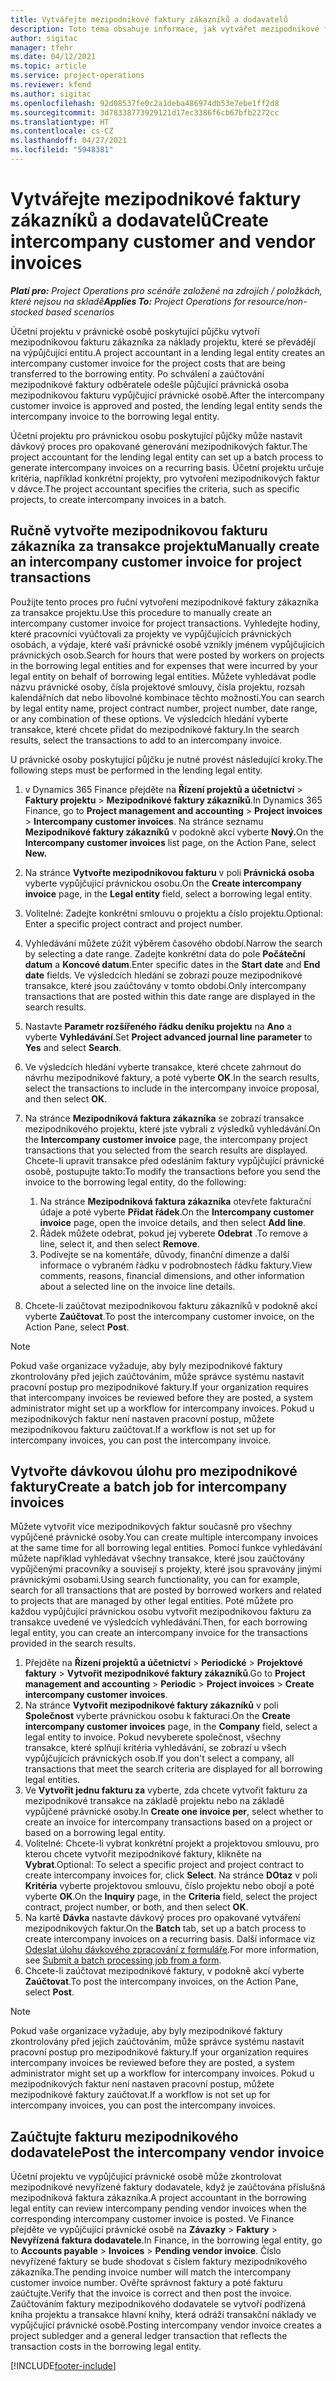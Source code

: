 ```yaml
---
title: Vytvářejte mezipodnikové faktury zákazníků a dodavatelů
description: Toto téma obsahuje informace, jak vytvářet mezipodnikové faktury zákazníků a dodavatel.
author: sigitac
manager: tfehr
ms.date: 04/12/2021
ms.topic: article
ms.service: project-operations
ms.reviewer: kfend
ms.author: sigitac
ms.openlocfilehash: 92d08537fe0c2a1deba486974db53e7ebe1ff2d8
ms.sourcegitcommit: 3d78338773929121d17ec3386f6cb67bfb2272cc
ms.translationtype: HT
ms.contentlocale: cs-CZ
ms.lasthandoff: 04/27/2021
ms.locfileid: "5948381"
---
```

# <a name="create-intercompany-customer-and-vendor-invoices"></a><span data-ttu-id="6c3fe-103">Vytvářejte mezipodnikové faktury zákazníků a dodavatelů</span><span class="sxs-lookup"><span data-stu-id="6c3fe-103">Create intercompany customer and vendor invoices</span></span>

<span data-ttu-id="6c3fe-104">_**Platí pro:** Project Operations pro scénáře založené na zdrojích / položkách, které nejsou na skladě_</span><span class="sxs-lookup"><span data-stu-id="6c3fe-104">_**Applies To:** Project Operations for resource/non-stocked based scenarios_</span></span>

<span data-ttu-id="6c3fe-105">Účetní projektu v právnické osobě poskytující půjčku vytvoří mezipodnikovou fakturu zákazníka za náklady projektu, které se převádějí na výpůjčující entitu.</span><span class="sxs-lookup"><span data-stu-id="6c3fe-105">A project accountant in a lending legal entity creates an intercompany customer invoice for the project costs that are being transferred to the borrowing entity.</span></span> <span data-ttu-id="6c3fe-106">Po schválení a zaúčtování mezipodnikové faktury odběratele odešle půjčující právnická osoba mezipodnikovou fakturu vypůjčující právnické osobě.</span><span class="sxs-lookup"><span data-stu-id="6c3fe-106">After the intercompany customer invoice is approved and posted, the lending legal entity sends the intercompany invoice to the borrowing legal entity.</span></span>

<span data-ttu-id="6c3fe-107">Účetní projektu pro právnickou osobu poskytující půjčky může nastavit dávkový proces pro opakované generování mezipodnikových faktur.</span><span class="sxs-lookup"><span data-stu-id="6c3fe-107">The project accountant for the lending legal entity can set up a batch process to generate intercompany invoices on a recurring basis.</span></span> <span data-ttu-id="6c3fe-108">Účetní projektu určuje kritéria, například konkrétní projekty, pro vytvoření mezipodnikových faktur v dávce.</span><span class="sxs-lookup"><span data-stu-id="6c3fe-108">The project accountant specifies the criteria, such as specific projects, to create intercompany invoices in a batch.</span></span>

## <a name="manually-create-an-intercompany-customer-invoice-for-project-transactions"></a><span data-ttu-id="6c3fe-109">Ručně vytvořte mezipodnikovou fakturu zákazníka za transakce projektu</span><span class="sxs-lookup"><span data-stu-id="6c3fe-109">Manually create an intercompany customer invoice for project transactions</span></span> 

<span data-ttu-id="6c3fe-110">Použijte tento proces pro řuční vytvoření mezipodnikové faktury zákazníka za transakce projektu.</span><span class="sxs-lookup"><span data-stu-id="6c3fe-110">Use this procedure to manually create an intercompany customer invoice for project transactions.</span></span> <span data-ttu-id="6c3fe-111">Vyhledejte hodiny, které pracovníci vyúčtovali za projekty ve vypůjčujících právnických osobách, a výdaje, které vaší právnické osobě vznikly jménem vypůjčujících právnických osob.</span><span class="sxs-lookup"><span data-stu-id="6c3fe-111">Search for hours that were posted by workers on projects in the borrowing legal entities and for expenses that were incurred by your legal entity on behalf of borrowing legal entities.</span></span> <span data-ttu-id="6c3fe-112">Můžete vyhledávat podle názvu právnické osoby, čísla projektové smlouvy, čísla projektu, rozsah kalendářních dat nebo libovolné kombinace těchto možností.</span><span class="sxs-lookup"><span data-stu-id="6c3fe-112">You can search by legal entity name, project contract number, project number, date range, or any combination of these options.</span></span> <span data-ttu-id="6c3fe-113">Ve výsledcích hledání vyberte transakce, které chcete přidat do mezipodnikové faktury.</span><span class="sxs-lookup"><span data-stu-id="6c3fe-113">In the search results, select the transactions to add to an intercompany invoice.</span></span> 

<span data-ttu-id="6c3fe-114">U právnické osoby poskytující půjčku je nutné provést následující kroky.</span><span class="sxs-lookup"><span data-stu-id="6c3fe-114">The following steps must be performed in the lending legal entity.</span></span> 

1. <span data-ttu-id="6c3fe-115">v Dynamics 365 Finance přejděte na **Řízení projektů a účetnictví** > **Faktury projektu** > **Mezipodnikové faktury zákazníků**.</span><span class="sxs-lookup"><span data-stu-id="6c3fe-115">In Dynamics 365 Finance, go to **Project management and accounting** > **Project invoices** > **Intercompany customer invoices**.</span></span> <span data-ttu-id="6c3fe-116">Na stránce seznamu **Mezipodnikové faktury zákazníků** v podokně akcí vyberte **Nový.**</span><span class="sxs-lookup"><span data-stu-id="6c3fe-116">On the **Intercompany customer invoices**  list page, on the Action Pane, select **New.**</span></span>
2. <span data-ttu-id="6c3fe-117">Na stránce **Vytvořte mezipodnikovou fakturu** v poli **Právnická osoba** vyberte vypůjčující právnickou osobu.</span><span class="sxs-lookup"><span data-stu-id="6c3fe-117">On the **Create intercompany invoice** page, in the **Legal entity** field, select a borrowing legal entity.</span></span>
3. <span data-ttu-id="6c3fe-118">Volitelné: Zadejte konkrétní smlouvu o projektu a číslo projektu.</span><span class="sxs-lookup"><span data-stu-id="6c3fe-118">Optional: Enter a specific project contract and project number.</span></span>
4. <span data-ttu-id="6c3fe-119">Vyhledávání můžete zúžit výběrem časového období.</span><span class="sxs-lookup"><span data-stu-id="6c3fe-119">Narrow the search by selecting a date range.</span></span> <span data-ttu-id="6c3fe-120">Zadejte konkrétní data do pole **Počáteční datum** a **Koncové datum**.</span><span class="sxs-lookup"><span data-stu-id="6c3fe-120">Enter specific dates in the **Start date** and **End date** fields.</span></span> <span data-ttu-id="6c3fe-121">Ve výsledcích hledání se zobrazí pouze mezipodnikové transakce, které jsou zaúčtovány v tomto období.</span><span class="sxs-lookup"><span data-stu-id="6c3fe-121">Only intercompany transactions that are posted within this date range are displayed in the search results.</span></span>
5. <span data-ttu-id="6c3fe-122">Nastavte **Parametr rozšířeného řádku deníku projektu** na **Ano** a vyberte **Vyhledávání**.</span><span class="sxs-lookup"><span data-stu-id="6c3fe-122">Set **Project advanced journal line parameter** to **Yes** and select **Search**.</span></span>
6. <span data-ttu-id="6c3fe-123">Ve výsledcích hledání vyberte transakce, které chcete zahrnout do návrhu mezipodnikové faktury, a poté vyberte **OK**.</span><span class="sxs-lookup"><span data-stu-id="6c3fe-123">In the search results, select the transactions to include in the intercompany invoice proposal, and then select **OK**.</span></span>
7. <span data-ttu-id="6c3fe-124">Na stránce **Mezipodniková faktura zákazníka** se zobrazí transakce mezipodnikového projektu, které jste vybrali z výsledků vyhledávání.</span><span class="sxs-lookup"><span data-stu-id="6c3fe-124">On the **Intercompany customer invoice** page, the intercompany project transactions that you selected from the search results are displayed.</span></span> <span data-ttu-id="6c3fe-125">Chcete-li upravit transakce před odesláním faktury vypůjčující právnické osobě, postupujte takto:</span><span class="sxs-lookup"><span data-stu-id="6c3fe-125">To modify the transactions before you send the invoice to the borrowing legal entity, do the following:</span></span>
  
    1. <span data-ttu-id="6c3fe-126">Na stránce **Mezipodniková faktura zákazníka** otevřete fakturační údaje a poté vyberte **Přidat řádek**.</span><span class="sxs-lookup"><span data-stu-id="6c3fe-126">On the **Intercompany customer invoice** page, open the invoice details, and then select **Add line**.</span></span>
    2. <span data-ttu-id="6c3fe-127">Řádek můžete odebrat, pokud jej vyberete **Odebrat** .</span><span class="sxs-lookup"><span data-stu-id="6c3fe-127">To remove a line, select it, and then select **Remove**.</span></span>
    3. <span data-ttu-id="6c3fe-128">Podívejte se na komentáře, důvody, finanční dimenze a další informace o vybraném řádku v podrobnostech řádku faktury.</span><span class="sxs-lookup"><span data-stu-id="6c3fe-128">View comments, reasons, financial dimensions, and other information about a selected line on the invoice line details.</span></span>
    
8. <span data-ttu-id="6c3fe-129">Chcete-li zaúčtovat mezipodnikovou fakturu zákazníků v podokně akcí vyberte **Zaúčtovat**.</span><span class="sxs-lookup"><span data-stu-id="6c3fe-129">To post the intercompany customer invoice, on the Action Pane, select **Post**.</span></span>

> [!NOTE]
> <span data-ttu-id="6c3fe-130">Pokud vaše organizace vyžaduje, aby byly mezipodnikové faktury zkontrolovány před jejich zaúčtováním, může správce systému nastavit pracovní postup pro mezipodnikové faktury.</span><span class="sxs-lookup"><span data-stu-id="6c3fe-130">If your organization requires that intercompany invoices be reviewed before they are posted, a system administrator might set up a workflow for intercompany invoices.</span></span> <span data-ttu-id="6c3fe-131">Pokud u mezipodnikových faktur není nastaven pracovní postup, můžete mezipodnikovou fakturu zaúčtovat.</span><span class="sxs-lookup"><span data-stu-id="6c3fe-131">If a workflow is not set up for intercompany invoices, you can post the intercompany invoice.</span></span>

## <a name="create-a-batch-job-for-intercompany-invoices"></a><span data-ttu-id="6c3fe-132">Vytvořte dávkovou úlohu pro mezipodnikové faktury</span><span class="sxs-lookup"><span data-stu-id="6c3fe-132">Create a batch job for intercompany invoices</span></span>

<span data-ttu-id="6c3fe-133">Můžete vytvořit více mezipodnikových faktur současně pro všechny vypůjčené právnické osoby.</span><span class="sxs-lookup"><span data-stu-id="6c3fe-133">You can create multiple intercompany invoices at the same time for all borrowing legal entities.</span></span> <span data-ttu-id="6c3fe-134">Pomocí funkce vyhledávání můžete například vyhledávat všechny transakce, které jsou zaúčtovány vypůjčenými pracovníky a souvisejí s projekty, které jsou spravovány jinými právnickými osobami.</span><span class="sxs-lookup"><span data-stu-id="6c3fe-134">Using search functionality, you can for example, search for all transactions that are posted by borrowed workers and related to projects that are managed by other legal entities.</span></span> <span data-ttu-id="6c3fe-135">Poté můžete pro každou vypůjčující právnickou osobu vytvořit mezipodnikovou fakturu za transakce uvedené ve výsledcích vyhledávání.</span><span class="sxs-lookup"><span data-stu-id="6c3fe-135">Then, for each borrowing legal entity, you can create an intercompany invoice for the transactions provided in the search results.</span></span>

1. <span data-ttu-id="6c3fe-136">Přejděte na **Řízení projektů a účetnictví** > **Periodické** > **Projektové faktury** > **Vytvořit mezipodnikové faktury zákazníků**.</span><span class="sxs-lookup"><span data-stu-id="6c3fe-136">Go to **Project management and accounting** > **Periodic** > **Project invoices** > **Create intercompany customer invoices**.</span></span>
2. <span data-ttu-id="6c3fe-137">Na stránce **Vytvořit mezipodnikové faktury zákazníků** v poli **Společnost** vyberte právnickou osobu k fakturaci.</span><span class="sxs-lookup"><span data-stu-id="6c3fe-137">On the **Create intercompany customer invoices** page, in the **Company**  field, select a legal entity to invoice.</span></span> <span data-ttu-id="6c3fe-138">Pokud nevyberete společnost, všechny transakce, které splňují kritéria vyhledávání, se zobrazí u všech vypůjčujících právnických osob.</span><span class="sxs-lookup"><span data-stu-id="6c3fe-138">If you don't select a company, all transactions that meet the search criteria are displayed for all borrowing legal entities.</span></span>
3. <span data-ttu-id="6c3fe-139">Ve **Vytvořit jednu fakturu za** vyberte, zda chcete vytvořit fakturu za mezipodnikové transakce na základě projektu nebo na základě vypůjčené právnické osoby.</span><span class="sxs-lookup"><span data-stu-id="6c3fe-139">In **Create one invoice per**, select whether to create an invoice for intercompany transactions based on a project or based on a borrowing legal entity.</span></span>
4. <span data-ttu-id="6c3fe-140">Volitelné: Chcete-li vybrat konkrétní projekt a projektovou smlouvu, pro kterou chcete vytvořit mezipodnikové faktury, klikněte na **Vybrat**.</span><span class="sxs-lookup"><span data-stu-id="6c3fe-140">Optional: To select a specific project and project contract to create intercompany invoices for, click **Select**.</span></span> <span data-ttu-id="6c3fe-141">Na stránce **DOtaz** v poli **Kritéria** vyberte projektovou smlouvu, číslo projektu nebo obojí a poté vyberte **OK**.</span><span class="sxs-lookup"><span data-stu-id="6c3fe-141">On the **Inquiry** page, in the **Criteria** field, select the project contract, project number, or both, and then select **OK**.</span></span>
5. <span data-ttu-id="6c3fe-142">Na kartě **Dávka** nastavte dávkový proces pro opakované vytváření mezipodnikových faktur.</span><span class="sxs-lookup"><span data-stu-id="6c3fe-142">On the **Batch** tab, set up a batch process to create intercompany invoices on a recurring basis.</span></span> <span data-ttu-id="6c3fe-143">Další informace viz [Odeslat úlohu dávkového zpracování z formuláře](/dynamicsax-2012/appuser-itpro/submit-a-batch-processing-job-from-a-form).</span><span class="sxs-lookup"><span data-stu-id="6c3fe-143">For more information, see [Submit a batch processing job from a form](/dynamicsax-2012/appuser-itpro/submit-a-batch-processing-job-from-a-form).</span></span>
6. <span data-ttu-id="6c3fe-144">Chcete-li zaúčtovat mezipodnikové faktury, v podokně akcí vyberte **Zaúčtovat**.</span><span class="sxs-lookup"><span data-stu-id="6c3fe-144">To post the intercompany invoices, on the Action Pane, select **Post**.</span></span>

> [!NOTE]
> <span data-ttu-id="6c3fe-145">Pokud vaše organizace vyžaduje, aby byly mezipodnikové faktury zkontrolovány před jejich zaúčtováním, může správce systému nastavit pracovní postup pro mezipodnikové faktury.</span><span class="sxs-lookup"><span data-stu-id="6c3fe-145">If your organization requires intercompany invoices be reviewed before they are posted, a system administrator might set up a workflow for intercompany invoices.</span></span> <span data-ttu-id="6c3fe-146">Pokud u mezipodnikových faktur není nastaven pracovní postup, můžete mezipodnikové faktury zaúčtovat.</span><span class="sxs-lookup"><span data-stu-id="6c3fe-146">If a workflow is not set up for intercompany invoices, you can post the intercompany invoices.</span></span>

## <a name="post-the-intercompany-vendor-invoice"></a><span data-ttu-id="6c3fe-147">Zaúčtujte fakturu mezipodnikového dodavatele</span><span class="sxs-lookup"><span data-stu-id="6c3fe-147">Post the intercompany vendor invoice</span></span>

<span data-ttu-id="6c3fe-148">Účetní projektu ve vypůjčující právnické osobě může zkontrolovat mezipodnikové nevyřízené faktury dodavatele, když je zaúčtována příslušná mezipodniková faktura zákazníka.</span><span class="sxs-lookup"><span data-stu-id="6c3fe-148">A project accountant in the borrowing legal entity can review intercompany pending vendor invoices when the corresponding intercompany customer invoice is posted.</span></span> <span data-ttu-id="6c3fe-149">Ve Finance přejděte ve vypůjčující právnické osobě na **Závazky** > **Faktury** > **Nevyřízená faktura dodavatele**.</span><span class="sxs-lookup"><span data-stu-id="6c3fe-149">In Finance, in the borrowing legal entity, go to **Accounts payable** > **Invoices** > **Pending vendor invoice**.</span></span> <span data-ttu-id="6c3fe-150">Číslo nevyřízené faktury se bude shodovat s číslem faktury mezipodnikového zákazníka.</span><span class="sxs-lookup"><span data-stu-id="6c3fe-150">The pending invoice number will match the intercompany customer invoice number.</span></span> <span data-ttu-id="6c3fe-151">Ověřte správnost faktury a poté fakturu zaúčtujte.</span><span class="sxs-lookup"><span data-stu-id="6c3fe-151">Verify that the invoice is correct and then post the invoice.</span></span> <span data-ttu-id="6c3fe-152">Zaúčtováním faktury mezipodnikového dodavatele se vytvoří podřízená kniha projektu a transakce hlavní knihy, která odráží transakční náklady ve vypůjčující právnické osobě.</span><span class="sxs-lookup"><span data-stu-id="6c3fe-152">Posting intercompany vendor invoice creates a project subledger and a general ledger transaction that reflects the transaction costs in the borrowing legal entity.</span></span>


[!INCLUDE[footer-include](../includes/footer-banner.md)]
